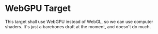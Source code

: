 # WebGPU Target

This target shall use WebGPU instead of WebGL, so we can use computer shaders.
It's just a barebones draft at the moment, and doesn't do much.